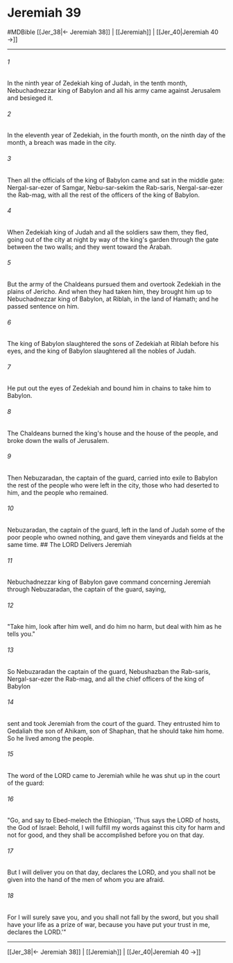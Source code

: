 # Jeremiah 39
#MDBible
[[Jer_38|← Jeremiah 38]] | [[Jeremiah]] | [[Jer_40|Jeremiah 40 →]]

***

###### 1 
In the ninth year of Zedekiah king of Judah, in the tenth month, Nebuchadnezzar king of Babylon and all his army came against Jerusalem and besieged it. 

###### 2 
In the eleventh year of Zedekiah, in the fourth month, on the ninth day of the month, a breach was made in the city. 

###### 3 
Then all the officials of the king of Babylon came and sat in the middle gate: Nergal-sar-ezer of Samgar, Nebu-sar-sekim the Rab-saris, Nergal-sar-ezer the Rab-mag, with all the rest of the officers of the king of Babylon. 

###### 4 
When Zedekiah king of Judah and all the soldiers saw them, they fled, going out of the city at night by way of the king's garden through the gate between the two walls; and they went toward the Arabah. 

###### 5 
But the army of the Chaldeans pursued them and overtook Zedekiah in the plains of Jericho. And when they had taken him, they brought him up to Nebuchadnezzar king of Babylon, at Riblah, in the land of Hamath; and he passed sentence on him. 

###### 6 
The king of Babylon slaughtered the sons of Zedekiah at Riblah before his eyes, and the king of Babylon slaughtered all the nobles of Judah. 

###### 7 
He put out the eyes of Zedekiah and bound him in chains to take him to Babylon. 

###### 8 
The Chaldeans burned the king's house and the house of the people, and broke down the walls of Jerusalem. 

###### 9 
Then Nebuzaradan, the captain of the guard, carried into exile to Babylon the rest of the people who were left in the city, those who had deserted to him, and the people who remained. 

###### 10 
Nebuzaradan, the captain of the guard, left in the land of Judah some of the poor people who owned nothing, and gave them vineyards and fields at the same time. ## The LORD Delivers Jeremiah 

###### 11 
Nebuchadnezzar king of Babylon gave command concerning Jeremiah through Nebuzaradan, the captain of the guard, saying, 

###### 12 
"Take him, look after him well, and do him no harm, but deal with him as he tells you." 

###### 13 
So Nebuzaradan the captain of the guard, Nebushazban the Rab-saris, Nergal-sar-ezer the Rab-mag, and all the chief officers of the king of Babylon 

###### 14 
sent and took Jeremiah from the court of the guard. They entrusted him to Gedaliah the son of Ahikam, son of Shaphan, that he should take him home. So he lived among the people. 

###### 15 
The word of the LORD came to Jeremiah while he was shut up in the court of the guard: 

###### 16 
"Go, and say to Ebed-melech the Ethiopian, 'Thus says the LORD of hosts, the God of Israel: Behold, I will fulfill my words against this city for harm and not for good, and they shall be accomplished before you on that day. 

###### 17 
But I will deliver you on that day, declares the LORD, and you shall not be given into the hand of the men of whom you are afraid. 

###### 18 
For I will surely save you, and you shall not fall by the sword, but you shall have your life as a prize of war, because you have put your trust in me, declares the LORD.'" 

***

[[Jer_38|← Jeremiah 38]] | [[Jeremiah]] | [[Jer_40|Jeremiah 40 →]]
